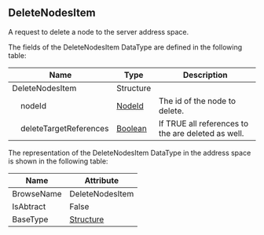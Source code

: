 <!-- datatype -->
## DeleteNodesItem
A request to delete a node to the server address space.  
<!-- end of description -->
The fields of the DeleteNodesItem DataType are defined in the following table:  

|Name|Type|Description|
|---|---|---|
|DeleteNodesItem|Structure||
|&nbsp;&nbsp;&nbsp;&nbsp;nodeId|[NodeId](../../../Part3/DataTypes/NodeId/readme.md)|The id of the node to delete.|
|&nbsp;&nbsp;&nbsp;&nbsp;deleteTargetReferences|[Boolean](../../../Part3/DataTypes/Boolean/readme.md)|If TRUE all references to the are deleted as well.|

The representation of the DeleteNodesItem DataType in the address space is shown in the following table:  

|Name|Attribute|
|---|---|
|BrowseName|DeleteNodesItem|
|IsAbtract|False|
|BaseType|[Structure](../../../Part3/DataTypes/Structure/readme.md)|

